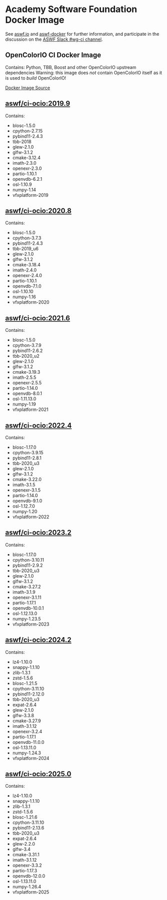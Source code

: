<!--
Copyright (c) Contributors to the aswf-docker Project. All rights reserved.
SPDX-License-Identifier: Apache-2.0

Warning: this file is automatically generated from a template!
-->

# Academy Software Foundation Docker Image

See [aswf.io](https://aswf.io) and [aswf-docker](https://github.com/AcademySoftwareFoundation/aswf-docker)
for further information, and participate in the discussion on the
[ASWF Slack #wg-ci channel](https://academysoftwarefdn.slack.com/archives/C0169RX7MMK).

## OpenColorIO CI Docker Image

Contains: Python, TBB, Boost and other OpenColorIO upstream dependencies
Warning: this image does *not* contain OpenColorIO itself as it is used to *build* OpenColorIO!

[Docker Image Source](https://github.com/AcademySoftwareFoundation/aswf-docker/blob/main/ci-ocio/Dockerfile)

## [aswf/ci-ocio:2019.9](https://hub.docker.com/r/aswf/ci-ocio/tags?page=1&name=2019.9)

Contains:
* blosc-1.5.0
* cpython-2.7.15
* pybind11-2.4.3
* tbb-2018
* glew-2.1.0
* glfw-3.1.2
* cmake-3.12.4
* imath-2.3.0
* openexr-2.3.0
* partio-1.10.1
* openvdb-6.2.1
* osl-1.10.9
* numpy-1.14
* vfxplatform-2019

## [aswf/ci-ocio:2020.8](https://hub.docker.com/r/aswf/ci-ocio/tags?page=1&name=2020.8)

Contains:
* blosc-1.5.0
* cpython-3.7.3
* pybind11-2.4.3
* tbb-2019_u6
* glew-2.1.0
* glfw-3.1.2
* cmake-3.18.4
* imath-2.4.0
* openexr-2.4.0
* partio-1.10.1
* openvdb-7.1.0
* osl-1.10.10
* numpy-1.16
* vfxplatform-2020

## [aswf/ci-ocio:2021.6](https://hub.docker.com/r/aswf/ci-ocio/tags?page=1&name=2021.6)

Contains:
* blosc-1.5.0
* cpython-3.7.9
* pybind11-2.6.2
* tbb-2020_u2
* glew-2.1.0
* glfw-3.1.2
* cmake-3.19.3
* imath-2.5.5
* openexr-2.5.5
* partio-1.14.0
* openvdb-8.0.1
* osl-1.11.13.0
* numpy-1.19
* vfxplatform-2021

## [aswf/ci-ocio:2022.4](https://hub.docker.com/r/aswf/ci-ocio/tags?page=1&name=2022.4)

Contains:
* blosc-1.17.0
* cpython-3.9.15
* pybind11-2.8.1
* tbb-2020_u3
* glew-2.1.0
* glfw-3.1.2
* cmake-3.22.0
* imath-3.1.5
* openexr-3.1.5
* partio-1.14.0
* openvdb-9.1.0
* osl-1.12.7.0
* numpy-1.20
* vfxplatform-2022

## [aswf/ci-ocio:2023.2](https://hub.docker.com/r/aswf/ci-ocio/tags?page=1&name=2023.2)

Contains:
* blosc-1.17.0
* cpython-3.10.11
* pybind11-2.9.2
* tbb-2020_u3
* glew-2.1.0
* glfw-3.1.2
* cmake-3.27.2
* imath-3.1.9
* openexr-3.1.11
* partio-1.17.1
* openvdb-10.0.1
* osl-1.12.13.0
* numpy-1.23.5
* vfxplatform-2023

## [aswf/ci-ocio:2024.2](https://hub.docker.com/r/aswf/ci-ocio/tags?page=1&name=2024.2)

Contains:
* lz4-1.10.0
* snappy-1.1.10
* zlib-1.3.1
* zstd-1.5.6
* blosc-1.21.5
* cpython-3.11.10
* pybind11-2.12.0
* tbb-2020_u3
* expat-2.6.4
* glew-2.1.0
* glfw-3.3.8
* cmake-3.27.9
* imath-3.1.12
* openexr-3.2.4
* partio-1.17.1
* openvdb-11.0.0
* osl-1.13.11.0
* numpy-1.24.3
* vfxplatform-2024

## [aswf/ci-ocio:2025.0](https://hub.docker.com/r/aswf/ci-ocio/tags?page=1&name=2025.0)

Contains:
* lz4-1.10.0
* snappy-1.1.10
* zlib-1.3.1
* zstd-1.5.6
* blosc-1.21.6
* cpython-3.11.10
* pybind11-2.13.6
* tbb-2020_u3
* expat-2.6.4
* glew-2.2.0
* glfw-3.4
* cmake-3.31.1
* imath-3.1.12
* openexr-3.3.2
* partio-1.17.3
* openvdb-12.0.0
* osl-1.13.11.0
* numpy-1.26.4
* vfxplatform-2025

